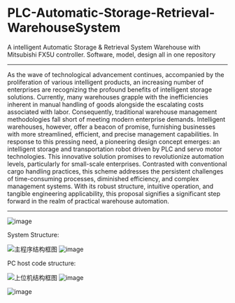 # PLC-Automatic-Storage-Retrieval-WarehouseSystem
A intelligent Automatic Storage &amp; Retrieval System Warehouse with Mitsubishi FX5U controller. Software, model, design all in one repository
_______________________________________________________________________________________________________________________________________________
As the wave of technological advancement continues, accompanied by the proliferation of various intelligent products, an increasing number of enterprises are recognizing the profound benefits of intelligent storage solutions. Currently, many warehouses grapple with the inefficiencies inherent in manual handling of goods alongside the escalating costs associated with labor. Consequently, traditional warehouse management methodologies fall short of meeting modern enterprise demands. Intelligent warehouses, however, offer a beacon of promise, furnishing businesses with more streamlined, efficient, and precise management capabilities. In response to this pressing need, a pioneering design concept emerges: an intelligent storage and transportation robot driven by PLC and servo motor technologies. This innovative solution promises to revolutionize automation levels, particularly for small-scale enterprises. Contrasted with conventional cargo handling practices, this scheme addresses the persistent challenges of time-consuming processes, diminished efficiency, and complex management systems. With its robust structure, intuitive operation, and tangible engineering applicability, this proposal signifies a significant step forward in the realm of practical warehouse automation.
_________________________________________________________________________________________________________________________________________________
![image](https://github.com/NewConsTiio/PLC-Automatic-Storage-Retrieval-WarehouseSystem/assets/82430239/cba5523c-e0cd-41be-a0b7-709d4d199ceb)

System Structure:

![主程序结构框图](https://github.com/NewConsTiio/PLC-Automatic-Storage-Retrieval-WarehouseSystem/assets/82430239/0448afd2-2752-4c5a-af9c-8dbdd03c1c6c)
![image](https://github.com/NewConsTiio/PLC-Automatic-Storage-Retrieval-WarehouseSystem/assets/82430239/d532d1eb-004e-42d4-a291-9c3b1bf0c753)


PC host code structure:

![上位机结构框图](https://github.com/NewConsTiio/PLC-Automatic-Storage-Retrieval-WarehouseSystem/assets/82430239/03ff9fd1-6c2f-4839-b900-09ffeea4ab4a)
![image](https://github.com/NewConsTiio/PLC-Automatic-Storage-Retrieval-WarehouseSystem/assets/82430239/0a8af331-cac5-4dbf-bbb9-32b8397b98b2)


![image](https://github.com/NewConsTiio/PLC-Automatic-Storage-Retrieval-WarehouseSystem/assets/82430239/701b362b-070d-4861-949f-32c7fd94735d)
